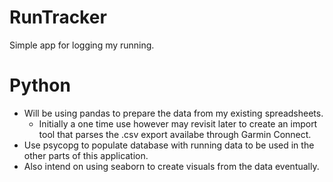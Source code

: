 # RunTracker
Simple app for logging my running.

# Python
* Will be using pandas to prepare the data from my existing spreadsheets.
    * Initially a one time use however may revisit later to create an import tool that parses the .csv export availabe through Garmin Connect.
* Use psycopg to populate database with running data to be used in the other parts of this application.
* Also intend on using seaborn to create visuals from the data eventually.